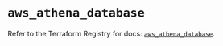 # `aws_athena_database`

Refer to the Terraform Registry for docs: [`aws_athena_database`](https://registry.terraform.io/providers/hashicorp/aws/5.37.0/docs/resources/athena_database).
